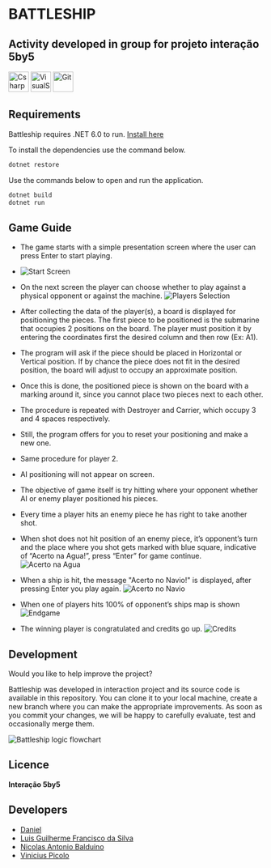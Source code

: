 # BATTLESHIP
## Activity developed in group for projeto interação 5by5

<div>
  <img src="https://raw.githubusercontent.com/devicons/devicon/1119b9f84c0290e0f0b38982099a2bd027a48bf1/icons/csharp/csharp-plain.svg" title="CSharp" alt="Csharp" width="40" height="40"/>&nbsp;<img src="https://raw.githubusercontent.com/devicons/devicon/1119b9f84c0290e0f0b38982099a2bd027a48bf1/icons/visualstudio/visualstudio-plain.svg" title="VisualStudio" alt="VisualStudio" width="40" height="40"/>&nbsp;<img src="https://github.com/devicons/devicon/blob/master/icons/git/git-original-wordmark.svg" title="Git" **alt="Git" width="40" height="40"/>
  </div>


## Requirements

Battleship requires .NET 6.0 to run. [Install here](https://dotnet.microsoft.com/en-us/download/dotnet/6.0)

To install the dependencies use the command below.

```sh
dotnet restore
```

Use the commands below to open and run the application.

```sh
dotnet build
dotnet run
```

## Game Guide

- The game starts with a simple presentation screen where the user can press Enter to start playing.
- ![Start Screen](https://github.com/nicolasbalduino/Battleship/blob/main/Battleship/Images/Starting.png)

- On the next screen the player can choose whether to play against a physical opponent or against the machine.
 ![Players Selection](https://github.com/nicolasbalduino/Battleship/blob/main/Battleship/Images/GameMode.png)
 
- After collecting the data of the player(s), a board is displayed for positioning the pieces. The first piece to be positioned is the submarine that occupies 2 positions on the board. The player must position it by entering the coordinates first the desired column and then row (Ex: A1).
 
- The program will ask if the piece should be placed in Horizontal or Vertical position. If by chance the piece does not fit in the desired position, the board will adjust to occupy an approximate position.

- Once this is done, the positioned piece is shown on the board with a marking around it, since you cannot place two pieces next to each other.
 
- The procedure is repeated with Destroyer and Carrier, which occupy 3 and 4 spaces respectively.
- Still, the program offers for you to reset your positioning and make a new one.
 
- Same procedure for player 2.

- AI positioning will not appear on screen.

- The objective of game itself is try hitting where your opponent whether AI or enemy player positioned his pieces.

- Every time a player hits an enemy piece he has right to take another shot.

- When shot does not hit position of an enemy piece, it’s opponent’s turn and the place where you shot gets marked with blue square, indicative of “Acerto na Agua!”, press “Enter” for game continue.
![Acerto na Agua](https://github.com/nicolasbalduino/Battleship/blob/main/Battleship/Images/Agua.png)

 - When a ship is hit, the message "Acerto no Navio!" is displayed, after pressing Enter you play again.
![Acerto no Navio](https://github.com/nicolasbalduino/Battleship/blob/main/Battleship/Images/Navio.png)

 - When one of players hits 100% of opponent’s ships map is shown
![Endgame](https://github.com/nicolasbalduino/Battleship/blob/main/Battleship/Images/Endgame.png)

 - The winning player is congratulated and credits go up.
![Credits](https://github.com/nicolasbalduino/Battleship/blob/main/Battleship/Images/Credits.png)

## Development

Would you like to help improve the project?

Battleship was developed in interaction project and its source code is available in this repository. You can clone it to your local machine, create a new branch where you can make the appropriate improvements. As soon as you commit your changes, we will be happy to carefully evaluate, test and occasionally merge them.

![Battleship logic flowchart](https://user-images.githubusercontent.com/89887370/226598409-d3e93841-3bec-40fc-b48e-b82fc37d26ea.png)

## Licence

**Interação 5by5**

## Developers

- [Daniel ](https://github.com/DanielVisicatto)
- [Luis Guilherme Francisco da Silva](https://github.com/LuisGuilh3rme)
- [Nicolas Antonio Balduino](https://github.com/nicolasbalduino)
- [Vinicius Picolo](https://github.com/Picolo21)
   
